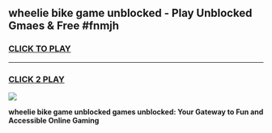 
## wheelie bike game unblocked - Play Unblocked Gmaes & Free #fnmjh
<h3>
<a href="https://premium.freeplayer.one?title=wheelie_bike_game_unblocked&ref=03M">CLICK TO PLAY</a></h3>
<hr>

<h3>
<a href="https://premium.freeplayer.one?title=wheelie_bike_game_unblocked&ref=03M">CLICK 2 PLAY</a>
  
</h3>

<a href="https://premium.freeplayer.one?title=wheelie_bike_game_unblocked&ref=03M"><img src="https://clearcache.store/games.png"></a>


**wheelie bike game unblocked games unblocked: Your Gateway to Fun and Accessible Online Gaming**

